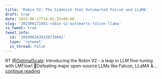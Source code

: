```yaml
---
title: 'Robin V2: The Sidekick that Outsmarted Falcon and LLaMA'
draft: true
date: 2023-06-17T14:01:25+00:00
slug: '202306171401-robin-v2-outsmarts-falcon-llama'
is_tweet: true
tweet_info:
  id: '1669963439320739842'
  type: 'retweet'
  is_thread: False
---
```




RT [@OptimalScale](https://x.com/OptimalScale): Introducing the Robin V2 - a leap in LLM fine-tuning with LMFlow! 🚀Defeating major open-source LLMs like Falcon, LLaMA &amp;… [continue reading](https://x.com/sytelus/status/1669963439320739842)
